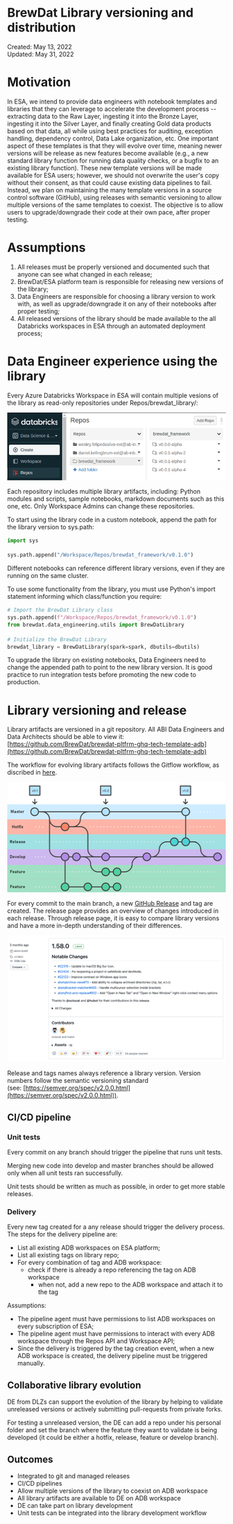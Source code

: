 # BrewDat Library versioning and distribution

Created: May 13, 2022  
Updated: May 31, 2022

# Motivation

In ESA, we intend to provide data engineers with notebook templates and libraries that they can leverage to accelerate the development process -- extracting data to the Raw Layer, ingesting it into the Bronze Layer, ingesting it into the Silver Layer, and finally creating Gold data products based on that data, all while using best practices for auditing, exception handling, dependency control, Data Lake organization, etc. One important aspect of these templates is that they will evolve over time, meaning newer versions will be release as new features become available (e.g., a new standard library function for running data quality checks, or a bugfix to an existing library function). These new template versions will be made available for ESA users; however, we should not overwrite the user's copy without their consent, as that could cause existing data pipelines to fail. Instead, we plan on maintaining the many template versions in a source control software (GitHub), using releases with semantic versioning to allow multiple versions of the same templates to coexist. The objective is to allow users to upgrade/downgrade their code at their own pace, after proper testing.

# Assumptions

1. All releases must be properly versioned and documented such that anyone can see what changed in each release;
2. BrewDat/ESA platform team is responsible for releasing new versions of the library;
3. Data Engineers are responsible for choosing a library version to work with, as well as upgrade/downgrade it on any of their notebooks after proper testing; 
4. All released versions of the library should be made available to the all Databricks workspaces in ESA through an automated deployment process;

# Data Engineer experience using the library

Every Azure Databricks Workspace in ESA will contain multiple vesions of the library as read-only repositories under Repos/brewdat_library/:

![Screenshot from 2022-05-19 07-57-54.png](img/release_workflow/adb-repos.png)

Each repository includes multiple library artifacts, including: Python modules and scripts, sample notebooks, markdown documents such as this one, etc. Only Workspace Admins can change these repositories.

To start using the library code in a custom notebook, append the path for the library version to sys.path: 

```python
import sys

sys.path.append("/Workspace/Repos/brewdat_framework/v0.1.0")
```

Different notebooks can reference different library versions, even if they are running on the same cluster. 

To use some functionality from the library, you must use Python's import statement informing which class/function you require:

```python
# Import the BrewDat Library class
sys.path.append(f"/Workspace/Repos/brewdat_framework/v0.1.0")
from brewdat.data_engineering.utils import BrewDatLibrary

# Initialize the BrewDat Library
brewdat_library = BrewDatLibrary(spark=spark, dbutils=dbutils)
```

To upgrade the library on existing notebooks, Data Engineers need to change the appended path to point to the new library version. It is good practice to run integration tests before promoting the new code to production.

# Library versioning and release

Library artifacts are versioned in a git repository. All ABI Data Engineers and Data Architects should be able to view it: [https://github.com/BrewDat/brewdat-pltfrm-ghq-tech-template-adb](https://github.com/BrewDat/brewdat-pltfrm-ghq-tech-template-adb)

The workflow for evolving library artifacts follows the Gitflow workflow, as discribed in [here](https://www.atlassian.com/git/tutorials/comparing-workflows/gitflow-workflow).

![gitflow.png](img/release_workflow/gitflow.png)

For every commit to the main branch, a new [GitHub Release](https://docs.github.com/en/repositories/releasing-projects-on-github/managing-releases-in-a-repository) and tag are created. The release page provides an overview of changes introduced in each release. Through release page, it is easy to compare library versions and have a more in-depth understanding of their differences.

![github-release.png](img/release_workflow/github-release.png)

Release and tags names always reference a library version. Version numbers follow the semantic versioning standard (see: [https://semver.org/spec/v2.0.0.html](https://semver.org/spec/v2.0.0.html)).

## CI/CD pipeline

### Unit tests

Every commit on any branch should trigger the pipeline that runs unit tests. 

Merging new code into develop and master branches should be allowed only when all unit tests ran successfully.

Unit tests should be written as much as possible, in order to get more stable releases.

### Delivery

Every new tag created for a any release should trigger the delivery process. The steps for the delivery pipeline are:

- List all existing ADB workspaces on ESA platform;
- List all existing tags on library repo;
- For every combination of tag and ADB workspace:
    - check if there is already a repo referencing the tag on ADB workspace
        - when not, add a new repo to the ADB workspace and attach it to the tag

Assumptions:
- The pipeline agent must have permissions to list ADB workspaces on every subscription of ESA;
- The pipeline agent must have permissions to interact with every ADB workspace through the Repos API and Workspace API;
- Since the delivery is triggered by the tag creation event, when a new ADB workspace is created, the delivery pipeline must be triggered manually.

## Collaborative library evolution

DE from DLZs can support the evolution of the library by helping to validate unreleased versions or actively submitting pull-requests from private forks.

For testing a unreleased version, the DE can add a repo under his personal folder and set the branch where the feature they want to validate is being developed (it could be either a hotfix, release, feature or develop branch).

## Outcomes

- Integrated to git and managed releases
- CI/CD pipelines
- Allow multiple versions of the library to coexist on ADB workspace
- All library artifacts are available to DE on ADB workspace
- DE can take part on library development
- Unit tests can be integrated into the library development workflow

